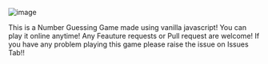 ![image](https://github.com/adityakumardev/GuessTheNumber/assets/157486567/e1daf172-17fc-4599-845c-791a665c63e6)

This is a Number Guessing Game made using vanilla javascript!
You can play it online anytime!
Any Feauture requests or Pull request are welcome!
If you have any problem playing this game please raise the issue on Issues Tab!!
